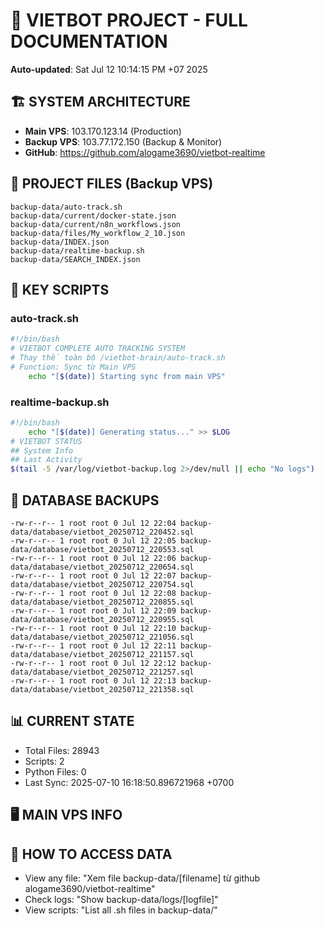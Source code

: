 # 🤖 VIETBOT PROJECT - FULL DOCUMENTATION
**Auto-updated**: Sat Jul 12 10:14:15 PM +07 2025

## 🏗️ SYSTEM ARCHITECTURE
- **Main VPS**: 103.170.123.14 (Production)
- **Backup VPS**: 103.77.172.150 (Backup & Monitor)
- **GitHub**: https://github.com/alogame3690/vietbot-realtime

## 📁 PROJECT FILES (Backup VPS)
```
backup-data/auto-track.sh
backup-data/current/docker-state.json
backup-data/current/n8n_workflows.json
backup-data/files/My_workflow_2_10.json
backup-data/INDEX.json
backup-data/realtime-backup.sh
backup-data/SEARCH_INDEX.json
```

## 🔧 KEY SCRIPTS
### auto-track.sh
```bash
#!/bin/bash
# VIETBOT COMPLETE AUTO TRACKING SYSTEM
# Thay thế toàn bộ /vietbot-brain/auto-track.sh
# Function: Sync từ Main VPS
    echo "[$(date)] Starting sync from main VPS"
```
### realtime-backup.sh
```bash
#!/bin/bash
    echo "[$(date)] Generating status..." >> $LOG
# VIETBOT STATUS
## System Info
## Last Activity
$(tail -5 /var/log/vietbot-backup.log 2>/dev/null || echo "No logs")
```

## 💾 DATABASE BACKUPS
```
-rw-r--r-- 1 root root 0 Jul 12 22:04 backup-data/database/vietbot_20250712_220452.sql
-rw-r--r-- 1 root root 0 Jul 12 22:05 backup-data/database/vietbot_20250712_220553.sql
-rw-r--r-- 1 root root 0 Jul 12 22:06 backup-data/database/vietbot_20250712_220654.sql
-rw-r--r-- 1 root root 0 Jul 12 22:07 backup-data/database/vietbot_20250712_220754.sql
-rw-r--r-- 1 root root 0 Jul 12 22:08 backup-data/database/vietbot_20250712_220855.sql
-rw-r--r-- 1 root root 0 Jul 12 22:09 backup-data/database/vietbot_20250712_220955.sql
-rw-r--r-- 1 root root 0 Jul 12 22:10 backup-data/database/vietbot_20250712_221056.sql
-rw-r--r-- 1 root root 0 Jul 12 22:11 backup-data/database/vietbot_20250712_221157.sql
-rw-r--r-- 1 root root 0 Jul 12 22:12 backup-data/database/vietbot_20250712_221257.sql
-rw-r--r-- 1 root root 0 Jul 12 22:13 backup-data/database/vietbot_20250712_221358.sql
```

## 📊 CURRENT STATE
- Total Files: 28943
- Scripts: 2
- Python Files: 0
- Last Sync: 2025-07-10 16:18:50.896721968 +0700

## 🖥️ MAIN VPS INFO


## 🚨 HOW TO ACCESS DATA
- View any file: "Xem file backup-data/[filename] từ github alogame3690/vietbot-realtime"
- Check logs: "Show backup-data/logs/[logfile]"
- View scripts: "List all .sh files in backup-data/"
